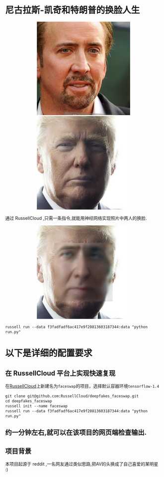 # 尼古拉斯-凯奇和特朗普的换脸人生

<p align="center">
<img src="/img/102668242.jpg" height="300">
<img src="/img/115597135.jpg" height="300">
</p>

通过 RussellCloud ,只需一条指令,就能用神经网络实现照片中两人的换脸.

<p align="center">
<img src="/img/115597132.jpg" height="300">
</p>


    russell run --data f3fadfadf6ac417e9f20813603187344:data "python run.py"


# 以下是详细的配置要求

## 在 RussellCloud 平台上实现快速复现
在[RussellCloud](http://russellcloud.com)上新建名为`faceswap`的项目，选择默认容器环境`tensorflow-1.4`

```
git clone git@github.com:RussellCloud/deepfakes_faceswap.git
cd deepfakes_faceswap
russell init --name faceswap
russell run --data f3fadfadf6ac417e9f20813603187344:data "python run.py"
```	

约一分钟左右,就可以在该项目的网页端检查输出. 
---
## 项目背景
本项目起源于 reddit  ,一名网友通过类似思路,把AV的头换成了自己喜爱的某明星 :) 